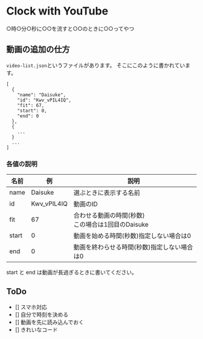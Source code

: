 # Clock with YouTube
○時○分○秒に○○を流すと○○のときに○○ってやつ

## 動画の追加の仕方
`video-list.json`というファイルがあります。
そこにこのように書かれています。
```
[
  {
    "name": "Daisuke",
    "id": "Kwv_vPIL4IQ",
    "fit": 67,
    "start": 0,
    "end": 0
  },
  {
    ...
  }
  ...
]
```
### 各値の説明
|名前|例|説明|
----|----|----
|name|Daisuke|選ぶときに表示する名前|
|id|Kwv_vPIL4IQ|動画のID|
|fit|67|合わせる動画の時間(秒数) <br> この場合は1回目のDaisuke|
|start|0|動画を始める時間(秒数)指定しない場合は0|
|end|0|動画を終わらせる時間(秒数)指定しない場合は0|

start と end は動画が長過ぎるときに書いてください。

## ToDo
- [] スマホ対応
- [] 自分で時刻を決める
- [] 動画を先に読み込んでおく
- [] きれいなコード

